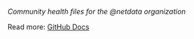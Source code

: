 _Community health files for the @netdata organization_

Read more: [GitHub Docs](https://docs.github.com/en/github/building-a-strong-community/creating-a-default-community-health-file)
